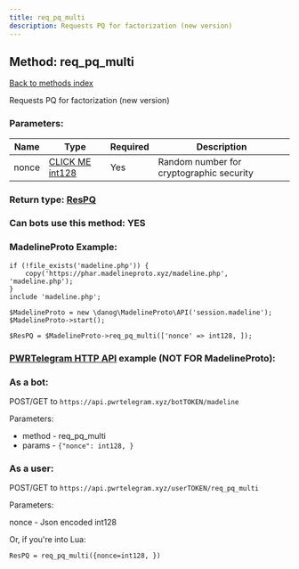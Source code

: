 ```yaml
---
title: req_pq_multi
description: Requests PQ for factorization (new version)
---
```

## Method: req\_pq\_multi  
[Back to methods index](index.md)


Requests PQ for factorization (new version)

### Parameters:

| Name     |    Type       | Required | Description |
|----------|---------------|----------|-------------|
|nonce|[CLICK ME int128](../types/int128.md) | Yes|Random number for cryptographic security|


### Return type: [ResPQ](../types/ResPQ.md)

### Can bots use this method: **YES**


### MadelineProto Example:


```
if (!file_exists('madeline.php')) {
    copy('https://phar.madelineproto.xyz/madeline.php', 'madeline.php');
}
include 'madeline.php';

$MadelineProto = new \danog\MadelineProto\API('session.madeline');
$MadelineProto->start();

$ResPQ = $MadelineProto->req_pq_multi(['nonce' => int128, ]);
```

### [PWRTelegram HTTP API](https://pwrtelegram.xyz) example (NOT FOR MadelineProto):

### As a bot:

POST/GET to `https://api.pwrtelegram.xyz/botTOKEN/madeline`

Parameters:

* method - req_pq_multi
* params - `{"nonce": int128, }`



### As a user:

POST/GET to `https://api.pwrtelegram.xyz/userTOKEN/req_pq_multi`

Parameters:

nonce - Json encoded int128




Or, if you're into Lua:

```
ResPQ = req_pq_multi({nonce=int128, })
```


